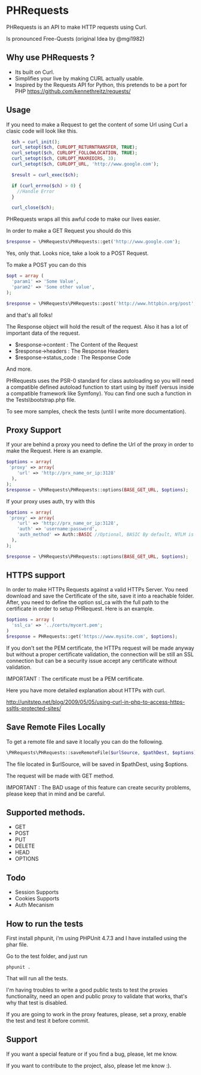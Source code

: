 PHRequests
========

 PHRequests is an API to make HTTP requests using Curl.

 Is pronounced  Free-Quests (original Idea by @mgi1982)

## Why use PHRequests ?

- Its built on Curl.
- Simplifies your live by making CURL actually usable.
- Inspired by the Requests API for Python, this pretends to be a port for PHP
  https://github.com/kennethreitz/requests/

## Usage
If you need to make a Request to get the content of some Url using Curl a clasic
code will look like this.

``` php
  $ch = curl_init();
  curl_setopt($ch, CURLOPT_RETURNTRANSFER, TRUE);
  curl_setopt($ch, CURLOPT_FOLLOWLOCATION, TRUE);
  curl_setopt($ch, CURLOPT_MAXREDIRS, 3);
  curl_setopt($ch, CURLOPT_URL, 'http://www.google.com');

  $result = curl_exec($ch);

  if (curl_errno($ch) > 0) {
    //Handle Error
  }

  curl_close($ch);
```

PHRequests wraps all this awful code to make our lives easier.

In order to make a GET Request you should do this

``` php
$response = \PHRequests\PHRequests::get('http://www.google.com');
```

Yes, only that. Looks nice, take a look to a POST Request.

To make a POST you can do this

``` php
$opt = array (
  'param1' => 'Some Value',
  'param2' => 'Some other value',
);

$response = \PHRequests\PHRequests::post('http://www.httpbin.org/post', $opt);
```

and that's all folks!

The Response object will hold the result of the request. Also it has a lot
of important data of the request.

 - $response->content : The Content of the Request
 - $response->headers : The Response Headers
 - $response->status_code : The Response Code

And more.

PHRequests uses the PSR-0 standard for class autoloading so you will need a
compatible defined autoload function to start using by itself (versus inside a
compatible framework like Symfony). You can find one such a function in the
Tests\bootstrap.php file.

To see more samples, check the tests (until I write more documentation).

## Proxy Support

If your are behind a proxy you need to define the Url of the proxy in order to
make the Request. Here is an example.

``` php
$options = array(
 'proxy' => array(
    'url' => 'http://prx_name_or_ip:3128'         
  ),
);
$response = \PHRequests\PHRequests::options(BASE_GET_URL, $options);
``` 

If your proxy uses auth, try with this

``` php
$options = array(
 'proxy' => array(
    'url' => 'http://prx_name_or_ip:3128',
    'auth' => 'username:password',
    'auth_method' => Auth::BASIC //Optional, BASIC By default, NTLM is the second option. 
  ),
);

$response = \PHRequests\PHRequests::options(BASE_GET_URL, $options);
``` 

## HTTPS support

In order to make HTTPs Requests against a valid HTTPs Server. You need
download and save the Certificate of the site, save it into a reachable
folder. After, you need to define the option ssl_ca with the full path to the 
certificate in order to setup PHRequest. Here is an example.

``` php
$options = array (
  'ssl_ca' => '../certs/mycert.pem';
)
$response = PHRequests::get('https://www.mysite.com', $options);
``` 

If you don't set the PEM certificate, the HTTPs request will be made anyway but 
without a proper certificate validation, the connection will be still an SSL 
connection but can be a security issue accept any certificate without validation.

IMPORTANT : The certificate must be a PEM certificate.

Here you have more detailed explanation about HTTPs with curl.

  http://unitstep.net/blog/2009/05/05/using-curl-in-php-to-access-https-ssltls-protected-sites/

## Save Remote Files Locally

To get a remote file and save it locally you can do the following.

``` php
\PHRequests\PHRequests::saveRemoteFile($urlSource, $pathDest, $options);
``` 

The file located in $urlSource, will be saved in $pathDest, using $options.

The request will be made with GET method.

IMPORTANT : The BAD usage of this feature can create security problems, please
keep that in mind and be careful.

## Supported methods.

 - GET
 - POST
 - PUT
 - DELETE
 - HEAD
 - OPTIONS

## Todo

 - Session Supports
 - Cookies Supports
 - Auth Mecanism

## How to run the tests

First install phpunit, i'm using PHPUnit 4.7.3 and I have installed using the phar file.

Go to the test folder, and just run

```
phpunit .
```

That will run all the tests.

I'm having troubles to write a good public tests to test the proxies functionality, need an open
and public proxy to validate that works, that's why that test is disabled.

If you are going to work in the proxy features, please, set a proxy, enable the test
and test it before commit.

## Support

If you want a special feature or if you find a bug, please, let me know.

If you want to contribute to the project, also, please let me know :).
